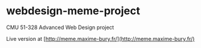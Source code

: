 webdesign-meme-project
======================

CMU 51-328 Advanced Web Design project

Live version at [http://meme.maxime-bury.fr/](http://meme.maxime-bury.fr/)
